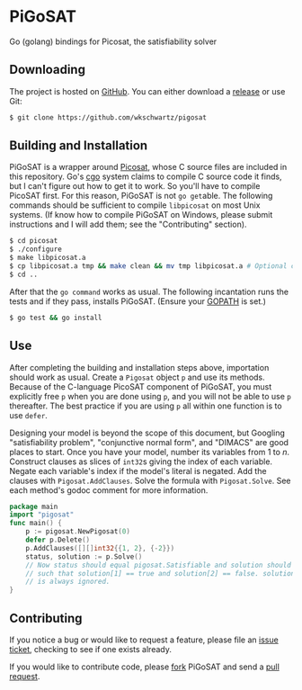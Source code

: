 PiGoSAT
=======

Go (golang) bindings for Picosat, the satisfiability solver

Downloading
-----------

The project is hosted on [GitHub](https://github.com/wkschwartz/pigosat). You
can either download a [release](https://github.com/wkschwartz/PiGoSAT/releases)
or use Git:

```bash
$ git clone https://github.com/wkschwartz/pigosat
```

Building and Installation
-------------------------

PiGoSAT is a wrapper around [Picosat](http://fmv.jku.at/picosat/), whose C
source files are included in this repository. Go's
[cgo](http://golang.org/cmd/cgo/) system claims to compile C source code it
finds, but I can't figure out how to get it to work. So you'll have to compile
PicoSAT first. For this reason, PiGoSAT is not `go get`able. The following
commands should be sufficient to compile `libpicosat` on most Unix systems. (If
know how to compile PiGoSAT on Windows, please submit instructions and I will
add them; see the "Contributing" section).

```bash
$ cd picosat
$ ./configure
$ make libpicosat.a
$ cp libpicosat.a tmp && make clean && mv tmp libpicosat.a # Optional clean up
$ cd ..
```

After that the `go command` works as usual. The following incantation runs the
tests and if they pass, installs PiGoSAT. (Ensure your
[GOPATH](http://golang.org/cmd/go/#hdr-GOPATH_environment_variable) is set.)

```bash
$ go test && go install
```

Use
---

After completing the building and installation steps above, importation should
work as usual. Create a `Pigosat` object `p` and use its methods. Because of the
C-language PicoSAT component of PiGoSAT, you must explicitly free `p` when you
are done using `p`, and you will not be able to use `p` thereafter. The best
practice if you are using `p` all within one function is to use `defer`.

Designing your model is beyond the scope of this document, but Googling
"satisfiability problem", "conjunctive normal form", and "DIMACS" are good
places to start. Once you have your model, number its variables from 1 to
_n_. Construct clauses as slices of `int32`s giving the index of each
variable. Negate each variable's index if the model's literal is negated. Add
the clauses with `Pigosat.AddClauses`. Solve the formula with
`Pigosat.Solve`. See each method's godoc comment for more information.


```go
package main
import "pigosat"
func main() {
	p := pigosat.NewPigosat(0)
	defer p.Delete()
	p.AddClauses([][]int32{{1, 2}, {-2}})
	status, solution := p.Solve()
	// Now status should equal pigosat.Satisfiable and solution should be
	// such that solution[1] == true and solution[2] == false. solution[0]
	// is always ignored.
}
```


Contributing
------------

If you notice a bug or would like to request a feature, please file an [issue
ticket](https://github.com/wkschwartz/pigosat/issues), checking to see if one
exists already.

If you would like to contribute code, please
[fork](https://github.com/wkschwartz/PiGoSAT/fork) PiGoSAT and send a [pull
request](https://help.github.com/articles/using-pull-requests).